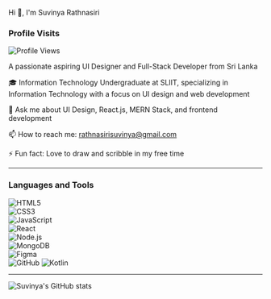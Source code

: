 Hi 👋, I'm Suvinya Rathnasiri  

### Profile Visits

![Profile Views](https://komarev.com/ghpvc/?username=SuvinyaRathnasiri&color=blue)

A passionate aspiring UI Designer and Full-Stack Developer from Sri Lanka

🎓 Information Technology Undergraduate at SLIIT, specializing in Information Technology with a focus on UI design and web development

💬 Ask me about UI Design, React.js, MERN Stack, and frontend development

📫 How to reach me: rathnasirisuvinya@gmail.com

⚡ Fun fact: Love to draw and scribble in my free time

---

### Languages and Tools

![HTML5](https://img.shields.io/badge/-HTML5-E34F26?logo=html5&logoColor=white)  
![CSS3](https://img.shields.io/badge/-CSS3-1572B6?logo=css3&logoColor=white)  
![JavaScript](https://img.shields.io/badge/-JavaScript-F7DF1E?logo=javascript&logoColor=black)  
![React](https://img.shields.io/badge/-React-61DAFB?logo=react&logoColor=black)  
![Node.js](https://img.shields.io/badge/-Node.js-339933?logo=node.js&logoColor=white)  
![MongoDB](https://img.shields.io/badge/-MongoDB-47A248?logo=mongodb&logoColor=white)  
![Figma](https://img.shields.io/badge/-Figma-F24E1E?logo=figma&logoColor=white)  
![GitHub](https://img.shields.io/badge/-GitHub-181717?logo=github&logoColor=white)
![Kotlin](https://img.shields.io/badge/-Kotlin-0095D5?logo=kotlin&logoColor=white)

---


![Suvinya's GitHub stats](https://github-readme-stats.vercel.app/api?username=SuvinyaRathnasiri&show_icons=true&theme=radical)

